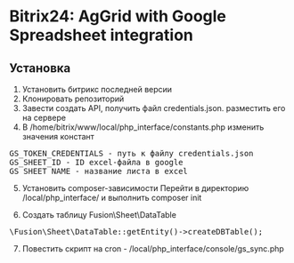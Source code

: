 # Bitrix24: AgGrid with Google Spreadsheet integration

## Установка
1) Установить битрикс последней версии
2) Клонировать репозиторий
3) Завести создать API, получить файл credentials.json. разместить его на сервере
4) В /home/bitrix/www/local/php_interface/constants.php изменить значения констант
<pre>
GS_TOKEN_CREDENTIALS - путь к файлу credentials.json
GS_SHEET_ID - ID excel-файла в google
GS_SHEET_NAME - название листа в excel
</pre>

5) Установить composer-зависимости
Перейти в директорию /local/php_interface/ и выполнить composer init

6) Создать таблицу Fusion\Sheet\DataTable

<pre>\Fusion\Sheet\DataTable::getEntity()->createDBTable();</pre>

7) Повестить скрипт на cron - /local/php_interface/console/gs_sync.php
